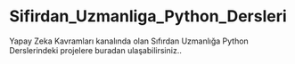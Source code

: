 # Sifirdan_Uzmanliga_Python_Dersleri
Yapay Zeka Kavramları kanalında olan Sıfırdan Uzmanlığa Python Derslerindeki projelere buradan ulaşabilirsiniz..

